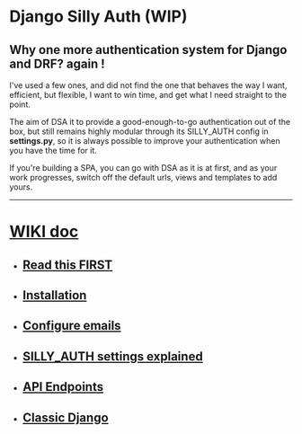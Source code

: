 # Django Silly Auth (WIP)

## Why one more authentication system for Django and DRF? again !

I've used a few ones, and did not find the one that behaves the way I want,
efficient, but flexible, I want to win time, and get what I need straight to the point.

The aim of DSA it to provide a good-enough-to-go authentication out of the box, but still remains highly
modular through its SILLY_AUTH config in **settings.py**, so it is always possible to improve your
authentication when you have the time for it.

If you're building a SPA, you can go with DSA as it is at first, and as your work progresses,
switch off the default urls, views and templates to add yours.


<hr>

# [WIKI doc](https://github.com/byoso/django_silly_auth/wiki)

- ## [Read this FIRST](https://github.com/byoso/django_silly_auth/wiki/Must-read-this-few-lines-!)
- ## [Installation](https://github.com/byoso/django_silly_auth/wiki/Installation)

- ## [Configure emails](https://github.com/byoso/django_silly_auth/wiki/Configure-the-emails-of-the-site)

- ## [SILLY_AUTH settings explained](https://github.com/byoso/django_silly_auth/wiki/SILLY_AUTH-settings-explained)

- ## [API Endpoints](https://github.com/byoso/django_silly_auth/wiki/API-endpoints)

- ## [Classic Django](https://github.com/byoso/django_silly_auth/wiki/Classic-Django)